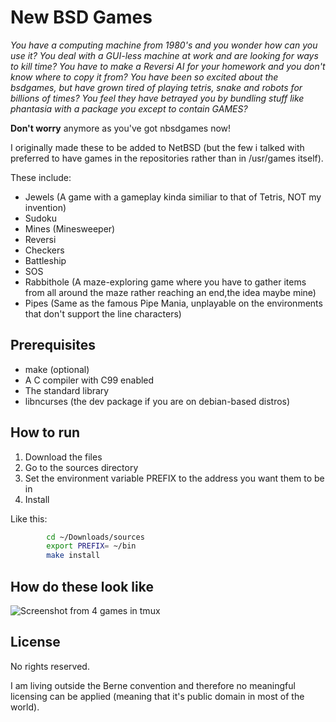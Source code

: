 # New BSD Games

*You have a computing machine from 1980's  and you wonder how can you use it?* 
*You deal with a GUI-less machine at work and are looking for ways to kill time?* 
*You have to make a Reversi AI for your homework and you don't know where to copy it from?* 
*You have been so excited about the bsdgames, but have grown tired of playing tetris, snake and robots for billions of times?* 
*You feel they have betrayed you by bundling stuff like phantasia with a package you except to contain GAMES?* 

**Don't worry** anymore as you've got nbsdgames now!

I originally made these to be added to NetBSD (but the few i talked with preferred to have games in the repositories rather than in /usr/games itself).


These include:

* Jewels (A game with a gameplay kinda similiar to that of Tetris, NOT my invention)
* Sudoku
* Mines (Minesweeper)
* Reversi
* Checkers
* Battleship
* SOS
* Rabbithole (A maze-exploring game where you have to gather items from all around the maze rather reaching an end,the idea maybe mine)
* Pipes (Same as the famous Pipe Mania, unplayable on the environments that don't support the line characters)

## Prerequisites

* make (optional)
* A C compiler with C99 enabled 
* The standard library
* libncurses (the dev package if you are on debian-based distros)

## How to run


1) Download the files
2) Go to the sources directory
3) Set the environment variable PREFIX to the address you want them to be in
4) Install

Like this:

``` sh
        cd ~/Downloads/sources
        export PREFIX= ~/bin
        make install
```

## How do these look like
![Screenshot from 4 games in tmux](https://raw.githubusercontent.com/untakenstupidnick/new-bsd-games/master/screenshot.png)


## License
No rights reserved.

I am living outside the Berne convention and therefore no meaningful licensing can be applied (meaning that it's public domain in most of the world).


